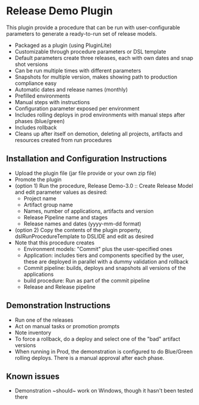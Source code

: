 # Release Demo Plugin
This plugin provide a procedure that can be run with user-configurable parameters to generate a ready-to-run set of release models.

* Packaged as a plugin (using PluginLite)
* Customizable through procedure parameters or DSL template
* Default parameters create three releases, each with own dates and snap shot versions
* Can be run multiple times with different parameters
* Snapshots for multiple version, makes showing path to production compliance easy
* Automatic dates and release names (monthly)
* Prefilled environments
* Manual steps with instructions
* Configuration parameter exposed per environment
* Includes rolling deploys in prod environments with manual steps after phases (blue/green)
* Includes rollback
* Cleans up after itself on demotion, deleting all projects, artifacts and resources created from run procedures

## Installation and Configuration Instructions
* Upload the plugin file (jar file provide or your own zip file)
* Promote the plugin
* (option 1) Run the procedure, Release Demo-3.0 :: Create Release Model and edit parameter values as desired:
	* Project name
	* Artifact group name
	* Names, number of applications, artifacts and version
	* Release Pipeline name and stages
	* Release names and dates (yyyy-mm-dd format)
* (option 2) Copy the contents of the plugin property, dslRunProcedureTemplate to DSLIDE and edit as desired
* Note that this procedure creates
	* Environment models: "Commit" plus the user-specified ones
	* Application: includes tiers and components specified by the user, these are deployed in parallel with a dummy validation and rollback 
	* Commit pipeline: builds, deploys and snapshots all versions of the applications
	* build procedure: Run as part of the commit pipeline
	* Release and Release pipeline

## Demonstration Instructions	
* Run one of the releases
* Act on manual tasks or promotion prompts
* Note inventory
* To force a rollback, do a deploy and select one of the "bad" artifact versions
* When running in Prod, the demonstration is configured to do Blue/Green rolling deploys. There is a manual approval after each phase.

## Known issues
* Demonstration ~should~ work on Windows, though it hasn't been tested there